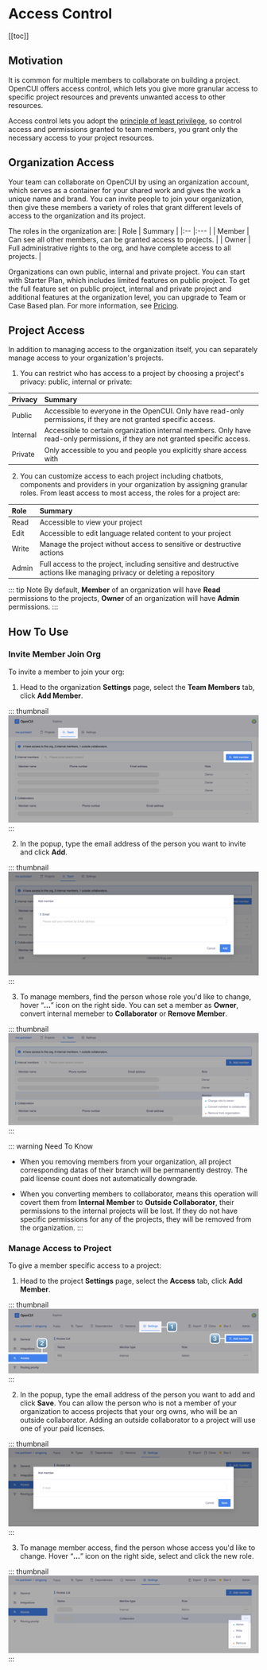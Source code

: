 # Access Control

[[toc]]

## Motivation

It is common for multiple members to collaborate on building a project. OpenCUI offers access control, which lets you give more granular access to specific project resources and prevents unwanted access to other resources. 

Access control lets you adopt the [principle of least privilege](https://en.wikipedia.org/wiki/Principle_of_least_privilege), so control access and permissions granted to team members, you grant only the necessary access to your project resources.

## Organization Access

Your team can collaborate on OpenCUI by using an organization account, which serves as a container for your shared work and gives the work a unique name and brand. You can invite people to join your organization, then give these members a variety of roles that grant different levels of access to the organization and its project. 

The roles in the organization are:
| Role   | Summary |
|:--     |:---     |
| Member | Can see all other members, can be granted access to projects. |
| Owner  | Full administrative rights to the org, and have complete access to all projects. |

Organizations can own public, internal and private project. You can start with Starter Plan, which includes limited features on public project. To get the full feature set on public project, internal and private project and additional features at the organization level, you can upgrade to Team or Case Based plan. For more information, see [Pricing](../../pricing/README.md).

## Project Access

In addition to managing access to the organization itself, you can separately manage access to your organization's projects. 

1. You can restrict who has access to a project by choosing a project's privacy: public, internal or private:

| Privacy  | Summary |
|:--       |:---     |
| Public   | Accessible to everyone in the OpenCUI. Only have read-only permissions, if they are not granted specific access. |
| Internal | Accessible to certain organization internal members. Only have read-only permissions, if they are not granted specific access. |
| Private  | Only accessible to you and people you explicitly share access with |

2. You can customize access to each project including chatbots, components and providers in your organization by assigning granular roles. From least access to most access, the roles for a project are:

| Role 	| Summary |
|:--    |:---     |
| Read  | Accessible to view your project |
| Edit  | Accessible to edit language related content to your project |
| Write | Manage the project without access to sensitive or destructive actions |
| Admin | Full access to the project, including sensitive and destructive actions like managing privacy or deleting a repository |

::: tip Note
By default, **Member** of an organization will have **Read** permissions to the projects, **Owner** of an organization will have **Admin** permissions. 
:::

## How To Use

### Invite Member Join Org

To invite a member to join your org:

1. Head to the organization **Settings** page, select the **Team Members** tab, click **Add Member**.

::: thumbnail
![add org member](/images/platform/access/add_org_member.png)
:::

2. In the popup, type the email address of the person you want to invite and click **Add**.

::: thumbnail
![type email](/images/platform/access/type_email.png)
:::

3. To manage members, find the person whose role you'd like to change, hover “**…**” icon on the right side. You can set a member as **Owner**, convert internal memeber to **Collaborator** or **Remove Member**. 

::: thumbnail
![manage member](/images/platform/access/manage_member.png)
:::

::: warning Need To Know
- When you removing members from your organization, all project corresponding datas of their branch will be permanently destroy. The paid license count does not automatically downgrade.

- When you converting members to collaborator, means this operation will covert them from **Internal Member** to **Outside Collaborator**, their permissions to the internal projects will be lost. If they do not have specific permissions for any of the projects, they will be removed from the organization.
:::

### Manage Access to Project

To give a member specific access to a project:

1. Head to the project **Settings** page, select the **Access** tab, click **Add Member**.

::: thumbnail
![project access](/images/platform/access/project_access.png)
:::

2. In the popup, type the email address of the person you want to add and click **Save**. You can allow the person who is not a member of your organization to access projects that your org owns, who will be an outside collaborator. Adding an outside collaborator to a project will use one of your paid licenses.

::: thumbnail
![project type email](/images/platform/access/project_type_email.png)
:::

3. To manage member access, find the person whose access you'd like to change. Hover “**…**” icon on the right side, select and click the new role. 

::: thumbnail
![manage project access](/images/platform/access/manage_project_access.png)
:::